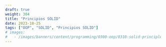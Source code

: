 ```yaml
---
draft: true
weight: 304
title: "Principios SOLID"
date: 2023-10-25
tags: ["OOP", "SOLID", "Principios SOLID"]
# images:
#   - /images/banners/content/programming/0300-oop/0310-solid-principlespng
---
```


